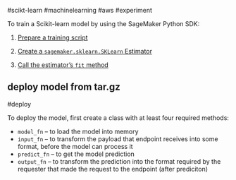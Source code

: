#scikt-learn #machinelearning #aws #experiment 


To train a Scikit-learn model by using the SageMaker Python SDK:

1.  [Prepare a training script](https://sagemaker.readthedocs.io/en/stable/frameworks/sklearn/using_sklearn.html#prepare-a-scikit-learn-training-script)
    
2.  [Create a `sagemaker.sklearn.SKLearn` Estimator](https://sagemaker.readthedocs.io/en/stable/frameworks/sklearn/using_sklearn.html#create-an-estimator)
    
3.  [Call the estimator’s `fit` method](https://sagemaker.readthedocs.io/en/stable/frameworks/sklearn/using_sklearn.html#call-the-fit-method)



## deploy model from tar.gz

#deploy

To deploy the model, first create a class with at least four required methods:

-   `model_fn` – to load the model into memory
-   `input_fn` – to transform the payload that endpoint receives into some format, before the model can process it
-   `predict_fn` – to get the model prediction
-   `output_fn` – to transform the prediction into the format required by the requester that made the request to the endpoint (after prediciton)
